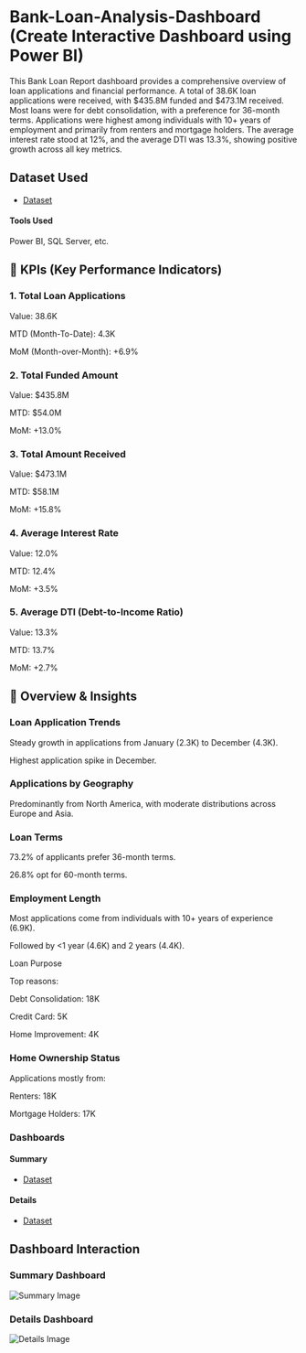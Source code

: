 # Bank-Loan-Analysis-Dashboard (Create Interactive Dashboard using Power BI)
This Bank Loan Report dashboard provides a comprehensive overview of loan applications and financial performance. A total of 38.6K loan applications were received, with $435.8M funded and $473.1M received. Most loans were for debt consolidation, with a preference for 36-month terms. Applications were highest among individuals with 10+ years of employment and primarily from renters and mortgage holders. The average interest rate stood at 12%, and the average DTI was 13.3%, showing positive growth across all key metrics.

## Dataset Used
- <a href="https://github.com/pravinwa12/Bank-Loan-Analysis-Dashboard/blob/main/financial_loan.csv">Dataset</a>
#### Tools Used
Power BI, SQL Server, etc.


## 🔹 KPIs (Key Performance Indicators)
### 1. Total Loan Applications

Value: 38.6K

MTD (Month-To-Date): 4.3K

MoM (Month-over-Month): +6.9%

### 2. Total Funded Amount

Value: $435.8M

MTD: $54.0M

MoM: +13.0%

### 3. Total Amount Received

Value: $473.1M

MTD: $58.1M

MoM: +15.8%

### 4. Average Interest Rate

Value: 12.0%

MTD: 12.4%

MoM: +3.5%

### 5. Average DTI (Debt-to-Income Ratio)

Value: 13.3%

MTD: 13.7%

MoM: +2.7%

## 🔸 Overview & Insights
### Loan Application Trends

Steady growth in applications from January (2.3K) to December (4.3K).

Highest application spike in December.

### Applications by Geography

Predominantly from North America, with moderate distributions across Europe and Asia.

### Loan Terms

73.2% of applicants prefer 36-month terms.

26.8% opt for 60-month terms.

### Employment Length

Most applications come from individuals with 10+ years of experience (6.9K).

Followed by <1 year (4.6K) and 2 years (4.4K).

Loan Purpose

Top reasons:

Debt Consolidation: 18K

Credit Card: 5K

Home Improvement: 4K

### Home Ownership Status

Applications mostly from:

Renters: 18K

Mortgage Holders: 17K

### Dashboards
#### Summary
- <a href="https://github.com/pravinwa12/Bank-Loan-Analysis-Dashboard/blob/main/Overview%20Image.png">Dataset</a>

#### Details
- <a href="https://github.com/pravinwa12/Bank-Loan-Analysis-Dashboard/blob/main/Details%20Image.png">Dataset</a>

## Dashboard Interaction
### Summary Dashboard
![Summary Image](https://github.com/user-attachments/assets/f6cb5cb2-2193-46e0-bb5c-dfaa90035012)

### Details Dashboard
![Details Image](https://github.com/user-attachments/assets/16e2b1f2-213a-41bd-9b20-97250dd252e5)






